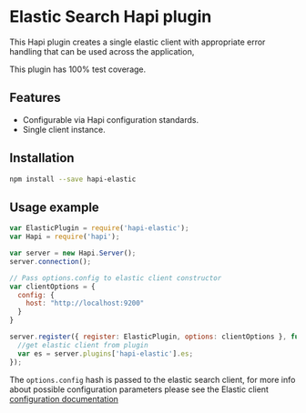 # Elastic Search Hapi plugin

This Hapi plugin creates a single elastic client with appropriate error handling that can be used across the application,

This plugin has 100% test coverage.


## Features

- Configurable via Hapi configuration standards.
- Single client instance.

## Installation

```sh
npm install --save hapi-elastic
```

## Usage example

```js
var ElasticPlugin = require('hapi-elastic');
var Hapi = require('hapi');

var server = new Hapi.Server();
server.connection();

// Pass options.config to elastic client constructor
var clientOptions = { 
  config: {
    host: "http://localhost:9200" 
  }
}

server.register({ register: ElasticPlugin, options: clientOptions }, function (err) {
  //get elastic client from plugin
  var es = server.plugins['hapi-elastic'].es;
});
```

The `options.config` hash is passed to the elastic search client, for more info about 
possible configuration parameters please see the Elastic client [configuration documentation](http://www.elasticsearch.org/guide/en/elasticsearch/client/javascript-api/current/configuration.html)
